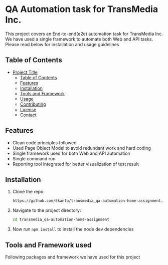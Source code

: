 # QA Automation task for TransMedia Inc.

This project covers an End-to-end(e2e) automation task for TransMedia Inc. We have used a single framework to automate both Web and API tasks. Please read below for installation and usage guidelines 

## Table of Contents

- [Project Title](#project-title)
  - [Table of Contents](#table-of-contents)
  - [Features](#features)
  - [Installation](#installation)
  - [Tools and Framework](#tools-and-frameworks)
  - [Usage](#usage)
  - [Contributing](#contributing)
  - [License](#license)
  - [Contact](#contact)

## Features
* Clean code principles followed
* Used Page Object Model to avoid redundant work and hard coding
* Single framework used for both Web and API automation
* Single command run
* Reporting tool integrated for better visualization of test result

## Installation

1. Clone the repo:
   ```sh
   https://github.com/Ekanto/transmedia_qa-automation-home-assignment.git

2. Navigate to the project directory:
   ```sh
   cd transmedia_qa-automation-home-assignment
   
3. Now run `npm install` to install the node dev dependencies 

## Tools and Framework used
Following packages and framework we have used for this project

